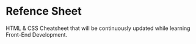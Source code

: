 # Refence Sheet
HTML &amp; CSS Cheatsheet that will be continuously updated while learning Front-End Development.
